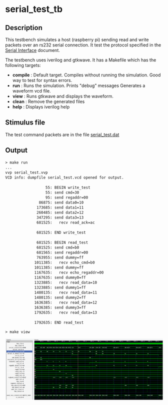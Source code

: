 # serial_test_tb

## Description

This testbench simulates a host (raspberry pi)
sending read and write packets over an rs232
serial connection.  It test the protocol
specified in the 
[Serial Interface](/home/brandonb/Projects/fpga_class/peripherals/serial_fpga/uart_tb)
document.

The testbench uses iverilog and gtkwave.  It has a Makefile which
has the following targets:

* __compile__ : Default target. Compiles without running the simulation.  Good way to
  test for syntax errors.
* __run__ : Runs the simulation. Prints "debug" messages
  Generates a waveform vcd file.
* __view__ : Runs gtkwave and displays the waveform.
* __clean__ : Remove the generated files
* __help__ : Displays iverilog help

## Stimulus file

The test command packets are in the file
[serial_test.dat](https://github.com/hbrc-fpga-class/peripherals/blob/master/projects/serial_test/serial_test_tb/serial_test.dat)

## Output

```
> make run
...
vvp serial_test.vvp
VCD info: dumpfile serial_test.vcd opened for output.

                  55: BEGIN write_test
                  55: send cmd=30
                  95: send regaddr=00
               86875: send data0=10
              173685: send data1=11
              260485: send data2=12
              347295: send data3=13
              681525:   recv read_ack=ac

              681525: END write_test

              681525: BEGIN read_test
              681525: send cmd=b0
              681565: send regaddr=00
              763955: send dummy=ff
             1011385:   recv echo_cmd=b0
             1011385: send dummy=ff
             1167635:   recv echo_regaddr=00
             1167635: send dummy0=ff
             1323885:   recv read_data=10
             1323885: send dummy1=ff
             1480135:   recv read_data=11
             1480135: send dummy2=ff
             1636385:   recv read_data=12
             1636385: send dummy3=ff
             1792635:   recv read_data=13

             1792635: END read_test
```


```
> make view
```

![serial_test_tb waveform](images/serial_test_tb.png)


